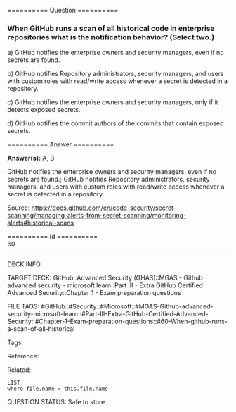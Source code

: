 ========== Question ==========  

### When GitHub runs a scan of all historical code in enterprise repositories what is the notification behavior? (Select two.)

a) GitHub notifies the enterprise owners and security managers, even if no secrets are found.

b) GitHub notifies Repository administrators, security managers, and users with custom roles with read/write access whenever a secret is detected in a repository.

c) GitHub notifies the enterprise owners and security managers, only if it detects exposed secrets.

d) GitHub notifies the commit authors of the commits that contain exposed secrets.  

========== Answer ==========  

**Answer(s):** A, B

GitHub notifies the enterprise owners and security managers, even if no secrets are found.; GitHub notifies Repository administrators, security managers, and users with custom roles with read/write access whenever a secret is detected in a repository.

Source: https://docs.github.com/en/code-security/secret-scanning/managing-alerts-from-secret-scanning/monitoring-alerts#historical-scans

========== Id ==========  
60

---

DECK INFO

TARGET DECK: GitHub::Advanced Security (GHAS)::MGAS - Github advanced security - microsoft learn::Part III - Extra GitHub Certified Advanced Security::Chapter 1 - Exam preparation questions

FILE TAGS: #GitHub::#Security::#Microsoft::#MGAS-Github-advanced-security-microsoft-learn::#Part-III-Extra-GitHub-Certified-Advanced-Security::#Chapter-1-Exam-preparation-questions::#60-When-github-runs-a-scan-of-all-historical

Tags:

Reference:

Related:

```dataview
LIST
where file.name = this.file.name
```

QUESTION STATUS: Safe to store

